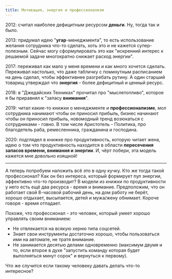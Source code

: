 ```yaml
---
title: Мотивация, энергия и профессионализм
---
```


2012: считал наиболее дефицитным ресурсом **деньги**. Ну, тогда так и было.

2013: придумал идею "**угар**-менеджмента", то есть использование желания сотрудника что-то сделать, хоть это и не кажется супер-полезным. Сейчас могу сформулировать это как "искренний интерес к решаемой задаче многократно снижает расход энергии".

2017: переживал как мало у меня времени и как много хочется сделать. Переживал настолько, что даже табличку с поминутным расписанием на день сделал, чтобы эффективнее разгребать рутину. А один старший товарищ утверждал что **энергия** - более дефицитный и ценный ресурс.

2018: в "Джедайских Техниках" прочитал про "мыслетопливо", которое я бы приравнял к "запасу **внимания**".

2019: читал какие-то книжки о менеджменте и **профессионализме**, мол сотрудника нанимают чтобы он приносил прибыль, бизнес начинают чтобы он приносил прибыль, новомодный тренд возюкаться с сотрудниками - говно. В том числе Аристотель - Политика, про благодетель раба, ремесленника, гражданина и господина.

2020: подглядел в книжке про продуктивность, которую читает жена, идею о том что продуктивность находится в области **пересечения запасов времени, внимания и энергии**. И, чёрт побери, эта модель кажется мне довольно изящной!

----

А теперь попробуем наложить всё это в одну кучку. Кто же тогда такой профессионал? Как он без интереса, который формирует пул энергии, эффективно что-то производит? В модели из книжки по продуктивности у него есть ещё два ресурса - время и внимание. Предположим, что он работает свой 8-часовой рабочий день, на дом работу не берёт, хорошо отдыхает, высыпается, детей и мужа/жену обнимает. Короче говоря - время отпадает.

Похоже, что профессионал - это человек, который умеет хорошо управлять своим вниманием:

- Не отвлекается на всякую херню типа соцсетей.
- Знает свои инструменты достаточно хорошо, чтобы пользоваться ими на автомате, не тратя внимание.
- Не занимается десятью делами одновременно (максимум двумя и то, если второе в духе "запустить команду которая будет выполняться минут сорок" и вернуться к первому).

Что же случится если такому человеку давать делать что-то интересное?
